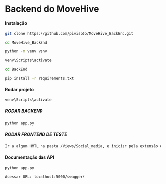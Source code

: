 <h1>Backend do MoveHive</h1>

#### Instalação
```bash
git clone https://github.com/pivisoto/MoveHive_BackEnd.git
```

```bash
cd MoveHive_BackEnd
```


```bash
python -m venv venv
```

```bash
venv\Scripts\activate
```

```bash
cd BackEnd
```

```bash
pip install -r requirements.txt 
```

#### Rodar projeto
```bash
venv\Scripts\activate
```
##### RODAR BACKEND
```bash
python app.py 
```

##### RODAR FRONTEND DE TESTE

```bash
Ir a algum HMTL na pasta /Views/Social_media, e iniciar pela extensão do LiveServer
```

#### Documentação das API

```bash
python app.py 
```


```bash
Acessar URL: localhost:5000/swagger/
```